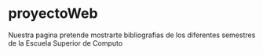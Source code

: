 # proyectoWeb
Nuestra pagina pretende mostrarte bibliografias de los diferentes semestres de la Escuela Superior de Computo
